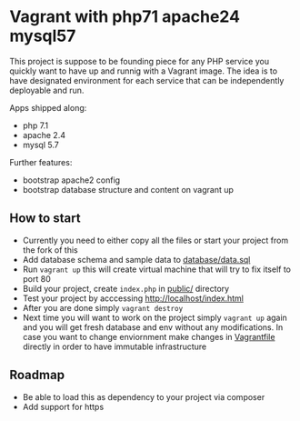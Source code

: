 # Vagrant with php71 apache24 mysql57
This project is suppose to be founding piece for any PHP service you quickly want to have up and runnig 
with a Vagrant image. The idea is to have designated environment for each service that can be independently deployable and run.

Apps shipped along:
* php 7.1
* apache 2.4
* mysql 5.7

Further features:
* bootstrap apache2 config
* bootstrap database structure and content on vagrant up

## How to start
* Currently you need to either copy all the files or start your project from the fork of this
* Add database schema and sample data to [database/data.sql](database/data.sql)
* Run `vagrant up` this will create virtual machine that will try to fix itself to port 80
* Build your project, create `index.php` in [public/](public/) directory
* Test your project by acccessing [http://localhost/index.html](http://localhost/index.html)
* After you are done simply `vagrant destroy`
* Next time you will want to work on the project simply `vagrant up` again and you will get fresh database and env without any modifications. In case you want to change enviornment make changes in [Vagrantfile](Vagrantfile) directly in order to have immutable infrastructure

## Roadmap
* Be able to load this as dependency to your project via composer
* Add support for https

